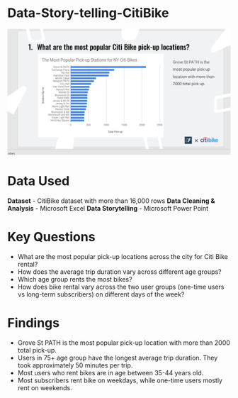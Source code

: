 # Data-Story-telling-CitiBike
<img src="Citi Bike.png" alt="final presentation">

# Data Used
**Dataset** - CitiBike dataset with more than 16,000 rows
**Data Cleaning & Analysis** - Microsoft Excel
**Data Storytelling** - Microsoft Power Point

# Key Questions
- What are the most popular pick-up locations across the city for Citi Bike rental?
- How does the average trip duration vary across different age groups?
- Which age group rents the most bikes?
- How does bike rental vary across the two user groups (one-time users vs long-term subscribers) on different days of the week? 

# Findings
- Grove St PATH is the most popular pick-up location with more than 2000 total pick-up.
- Users in 75+ age group have the longest average trip duration. They took approximately 50 minutes per trip.
- Most users who rent bikes are in age between 35-44 years old.
- Most subscribers rent bike on weekdays, while one-time users mostly rent on weekends.




